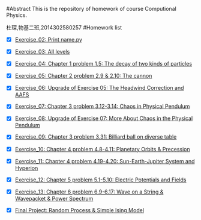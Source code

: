 #Abstract
This is the repository of homework of course Computional Physics.

杜琛,物基二班,2014302580257
#Homework list
- [x] [Exercise_02: Print name.py](https://github.com/Cvke/compuational_physics_N2014302580257/tree/master/Exercise_02-Print-name)
- [x] [Exercise_03: All levels](https://github.com/Cvke/compuational_physics_N2014302580257/tree/master/Exercise_03-All-levels)
- [x] [Exercise_04: Chapter 1 problem 1.5: The decay of two kinds of particles](https://github.com/Cvke/compuational_physics_N2014302580257/tree/master/Exercise_04-Chapter-1-problem-1.5-The-decay-of-two-kinds-of-particles)
- [x] [Exercise_05: Chapter 2 problem 2.9 & 2.10: The cannon](https://github.com/Cvke/compuational_physics_N2014302580257/tree/master/Exercise_05-Chapter-2-problem-2.9-2.10-The-cannon)
- [x] [Exercise_06: Upgrade of Exercise 05: The Headwind Correction and AAFS](https://github.com/Cvke/compuational_physics_N2014302580257/tree/master/Exercise_06-Upgrade-of-Ex5)
- [x] [Exercise_07: Chapter 3 problem 3.12-3.14: Chaos in Physical Pendulum](https://github.com/Cvke/compuational_physics_N2014302580257/tree/master/Exercise_07-Chapter-3-problem-3.12-3.14-Chaos-in-Physical-Pendulum)
- [x] [Exercise_08: Upgrade of Exercise 07: More About Chaos in the Physical Pendulum](https://github.com/Cvke/compuational_physics_N2014302580257/tree/master/Exercise_08-Upgrade-of-Ex7)
- [x] [Exercise_09: Chapter 3 problem 3.31: Billiard ball on diverse table](https://github.com/Cvke/compuational_physics_N2014302580257/tree/master/Exercise_09-Chapter-3-problem-3.31-Billiard-ball-on-diverse-table)
- [x] [Exercise_10: Chapter 4 problem 4.8-4.11: Planetary Orbits & Precession](https://github.com/Cvke/compuational_physics_N2014302580257/tree/master/Exercise_10-Chapter-4-problem-4.8-4.11-Planetary-Orbits-and-Precession)
- [x] [Exercise_11: Chapter 4 problem 4.19-4.20: Sun-Earth-Jupiter System and Hyperion](https://github.com/Cvke/compuational_physics_N2014302580257/tree/master/Exercise_11-Chapter-4-problem-4.18-4.20-Sun-Earth-Jupiter-System-and-Hyperion)
- [x] [Exercise_12: Chapter 5 problem 5.1-5.10: Electric Potentials and Fields](https://github.com/Cvke/compuational_physics_N2014302580257/tree/master/Exercise_12-Chapter-5-problem-5.1-5.10-Electric-Potentials-and-Fields)
- [x] [Exercise_13: Chapter 6 problem 6.9-6.17: Wave on a String & Wavepacket & Power Spectrum](https://github.com/Cvke/compuational_physics_N2014302580257/tree/master/Exercise_13-Chapter-6-problem-6.9-6.17-Wave-on-a-String)
- [x] [Final Project: Random Process & Simple Ising Model](https://github.com/Cvke/compuational_physics_N2014302580257/tree/master/Final-Project-Kirkwood-Gap)

